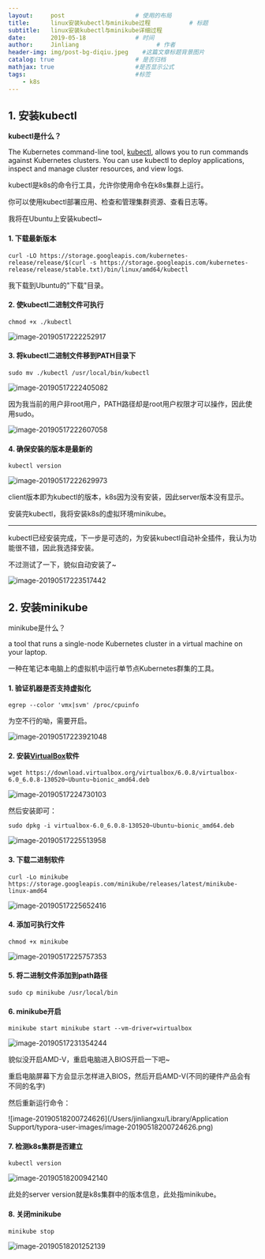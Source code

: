```yaml
---
layout:     post                    # 使用的布局
title:      linux安装kubectl与minikube过程           # 标题 
subtitle:   linux安装kubectl与minikube详细过程 
date:       2019-05-18              # 时间
author:     Jinliang                      # 作者
header-img: img/post-bg-diqiu.jpeg    #这篇文章标题背景图片
catalog: true                       # 是否归档
mathjax: true                       #是否显示公式
tags:                               #标签
    - k8s
---
```


## 1. 安装kubectl

**kubectl是什么？**

The Kubernetes command-line tool, [kubectl](https://kubernetes.io/docs/user-guide/kubectl/), allows you to run commands against Kubernetes clusters. You can use kubectl to deploy applications, inspect and manage cluster resources, and view logs. 

kubectl是k8s的命令行工具，允许你使用命令在k8s集群上运行。

你可以使用kubectl部署应用、检查和管理集群资源、查看日志等。

我将在Ubuntu上安装kubectl~

#### 1. 下载最新版本

```shell
curl -LO https://storage.googleapis.com/kubernetes-release/release/$(curl -s https://storage.googleapis.com/kubernetes-release/release/stable.txt)/bin/linux/amd64/kubectl
```

我下载到Ubuntu的"下载"目录。

#### 2. 使kubectl二进制文件可执行

```shell
chmod +x ./kubectl
```

![image-20190517222252917](https://jinliangxx.oss-cn-beijing.aliyuncs.com/2019-05-17-142253.png)

#### 3. 将kubectl二进制文件移到PATH目录下

```shell
sudo mv ./kubectl /usr/local/bin/kubectl
```

![image-20190517222405082](https://jinliangxx.oss-cn-beijing.aliyuncs.com/2019-05-17-142405.png)

因为我当前的用户非root用户，PATH路径却是root用户权限才可以操作，因此使用sudo。

![image-20190517222607058](https://jinliangxx.oss-cn-beijing.aliyuncs.com/2019-05-17-142607.png)

#### 4. 确保安装的版本是最新的

```shell
kubectl version
```

![image-20190517222629973](https://jinliangxx.oss-cn-beijing.aliyuncs.com/2019-05-17-142630.png)

client版本即为kubectl的版本，k8s因为没有安装，因此server版本没有显示。

安装完kubectl，我将安装k8s的虚拟环境minikube。

---

kubectl已经安装完成，下一步是可选的，为安装kubectl自动补全插件，我认为功能很不错，因此我选择安装。

不过测试了一下，貌似自动安装了~

![image-20190517223517442](https://jinliangxx.oss-cn-beijing.aliyuncs.com/2019-05-17-143517.png)



## 2. 安装minikube

minikube是什么？

a tool that runs a single-node Kubernetes cluster in a virtual machine on your laptop.

一种在笔记本电脑上的虚拟机中运行单节点Kubernetes群集的工具。

#### 1. 验证机器是否支持虚拟化

```shell
egrep --color 'vmx|svm' /proc/cpuinfo
```

为空不行的呦，需要开启。

![image-20190517223921048](https://jinliangxx.oss-cn-beijing.aliyuncs.com/2019-05-17-143921.png)

#### 2. 安装[VirtualBox](https://www.virtualbox.org/wiki/Downloads)软件

```shell
wget https://download.virtualbox.org/virtualbox/6.0.8/virtualbox-6.0_6.0.8-130520~Ubuntu~bionic_amd64.deb
```

![image-20190517224730103](https://jinliangxx.oss-cn-beijing.aliyuncs.com/2019-05-17-144730.png)

然后安装即可：

```shell
sudo dpkg -i virtualbox-6.0_6.0.8-130520~Ubuntu~bionic_amd64.deb
```

![image-20190517225513958](https://jinliangxx.oss-cn-beijing.aliyuncs.com/2019-05-17-145514.png)

#### 3. 下载二进制软件

```shell
curl -Lo minikube https://storage.googleapis.com/minikube/releases/latest/minikube-linux-amd64
```

![image-20190517225652416](https://jinliangxx.oss-cn-beijing.aliyuncs.com/2019-05-17-145653.png)

#### 4. 添加可执行文件

```shell
chmod +x minikube
```

![image-20190517225757353](https://jinliangxx.oss-cn-beijing.aliyuncs.com/2019-05-17-145758.png)

#### 5. 将二进制文件添加到path路径

```shell
sudo cp minikube /usr/local/bin
```

#### 6. minikube开启

```shell
minikube start minikube start --vm-driver=virtualbox
```

![image-20190517231354244](https://jinliangxx.oss-cn-beijing.aliyuncs.com/2019-05-17-151354.png)

貌似没开启AMD-V，重启电脑进入BIOS开启一下吧~

重启电脑屏幕下方会显示怎样进入BIOS，然后开启AMD-V(不同的硬件产品会有不同的名字)

然后重新运行命令：

![image-20190518200724626](/Users/jinliangxu/Library/Application Support/typora-user-images/image-20190518200724626.png)

#### 7. 检测k8s集群是否建立

```shell
kubectl version
```

![image-20190518200942140](https://jinliangxx.oss-cn-beijing.aliyuncs.com/2019-05-18-120943.png)

此处的server version就是k8s集群中的版本信息，此处指minikube。

#### 8. 关闭minikube

```shell
minikube stop
```

![image-20190518201252139](https://jinliangxx.oss-cn-beijing.aliyuncs.com/2019-05-18-121252.png)
